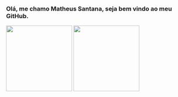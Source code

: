### Olá, me chamo Matheus Santana, seja bem vindo ao meu GitHub.

<div>
  <img height="180em" src="https://github-readme-stats.vercel.app/api?username=matheusosan&show_icons=true&theme=radical" />
  <img height="180em" src="https://github-readme-stats.vercel.app/api/top-langs/?username=matheusosan&layout=compact&theme-radical" />
</div>
